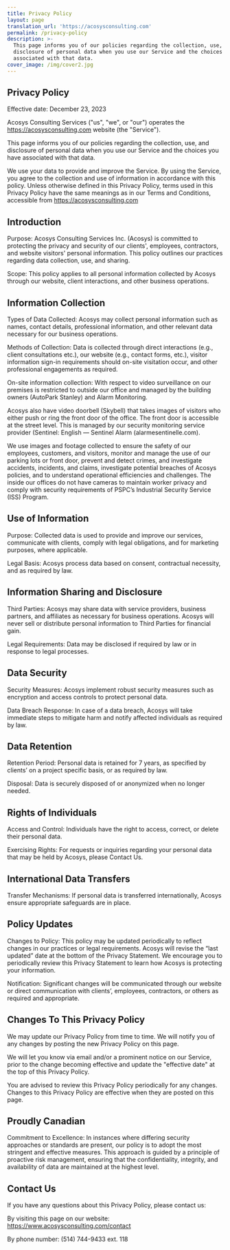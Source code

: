 ```yaml
---
title: Privacy Policy
layout: page
translation_url: 'https://acosysconsulting.com'
permalink: /privacy-policy
description: >-
  This page informs you of our policies regarding the collection, use, and
  disclosure of personal data when you use our Service and the choices you have
  associated with that data. 
cover_image: /img/cover2.jpg
---
```

## Privacy Policy

Effective date: December 23, 2023

Acosys Consulting Services ("us", "we", or "our") operates the <https://acosysconsulting.com> website (the "Service").

This page informs you of our policies regarding the collection, use, and disclosure of personal data when you use our Service and the choices you have associated with that data. 

We use your data to provide and improve the Service. By using the Service, you agree to the collection and use of information in accordance with this policy. Unless otherwise defined in this Privacy Policy, terms used in this Privacy Policy have the same meanings as in our Terms and Conditions, accessible from <https://acosysconsulting.com>

## Introduction

Purpose: Acosys Consulting Services Inc. (Acosys) is committed to protecting the privacy and security of our clients', employees, contractors, and website visitors' personal information. This policy outlines our practices regarding data collection, use, and sharing.

Scope: This policy applies to all personal information collected by Acosys through our website, client interactions, and other business operations.

## Information Collection

Types of Data Collected: Acosys may collect personal information such as names, contact details, professional information, and other relevant data necessary for our business operations.

Methods of Collection: Data is collected through direct interactions (e.g., client consultations etc.), our website (e.g., contact forms, etc.), visitor information sign-in requirements should on-site visitation occur, and other professional engagements as required.

On-site information collection: With respect to video surveillance on our premises is restricted to outside our office and managed by the building owners (AutoPark Stanley) and Alarm Monitoring. 

Acosys also have video doorbell (Skybell) that takes images of visitors who either push or ring the front door of the office. The front door is accessible at the street level. This is managed by our security monitoring service provider (Sentinel: English — Sentinel Alarm (alarmesentinelle.com).

We use images and footage collected to ensure the safety of our employees, customers, and visitors, monitor and manage the use of our parking lots or front door, prevent and detect crimes, and investigate accidents, incidents, and claims, investigate potential breaches of Acosys policies, and to understand operational efficiencies and challenges. The inside our offices do not have cameras to maintain worker privacy and comply with security requirements of PSPC’s Industrial Security Service (ISS) Program.

## Use of Information

Purpose: Collected data is used to provide and improve our services, communicate with clients, comply with legal obligations, and for marketing purposes, where applicable.

Legal Basis: Acosys process data based on consent, contractual necessity, and as required by law.

## Information Sharing and Disclosure

Third Parties: Acosys may share data with service providers, business partners, and affiliates as necessary for business operations. Acosys will never sell or distribute personal information to Third Parties for financial gain.

Legal Requirements: Data may be disclosed if required by law or in response to legal processes.

## Data Security

Security Measures: Acosys implement robust security measures such as encryption and access controls to protect personal data.

Data Breach Response: In case of a data breach, Acosys will take immediate steps to mitigate harm and notify affected individuals as required by law.

## Data Retention

Retention Period: Personal data is retained for 7 years, as specified by clients’ on a project specific basis, or as required by law.

Disposal: Data is securely disposed of or anonymized when no longer needed.

## Rights of Individuals

Access and Control: Individuals have the right to access, correct, or delete their personal data.

Exercising Rights: For requests or inquiries regarding your personal data that may be held by Acosys, please Contact Us.

## International Data Transfers

Transfer Mechanisms: If personal data is transferred internationally, Acosys ensure appropriate safeguards are in place.

## Policy Updates

Changes to Policy: This policy may be updated periodically to reflect changes in our practices or legal requirements. Acosys will revise the “last updated” date at the bottom of the Privacy Statement. We encourage you to periodically review this Privacy Statement to learn how Acosys is protecting your information.

Notification: Significant changes will be communicated through our website or direct communication with clients’, employees, contractors, or others as required and appropriate.

## Changes To This Privacy Policy

We may update our Privacy Policy from time to time. We will notify you of any changes by posting the new Privacy Policy on this page.

We will let you know via email and/or a prominent notice on our Service, prior to the change becoming effective and update the "effective date" at the top of this Privacy Policy.

You are advised to review this Privacy Policy periodically for any changes. Changes to this Privacy Policy are effective when they are posted on this page.

## Proudly Canadian

Commitment to Excellence: In instances where differing security approaches or standards are present, our policy is to adopt the most stringent and effective measures. This approach is guided by a principle of proactive risk management, ensuring that the confidentiality, integrity, and availability of data are maintained at the highest level.

## Contact Us

If you have any questions about this Privacy Policy, please contact us:

By visiting this page on our website: <https://www.acosysconsulting.com/contact>

By phone number: (514) 744-9433 ext. 118
